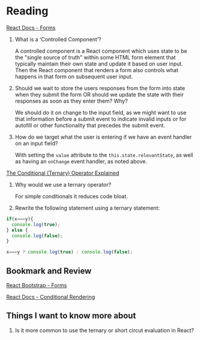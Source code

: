 # Reading

[React Docs - Forms](https://reactjs.org/docs/forms.html)

1. What is a ‘Controlled Component’?

    A controlled component is a React component which uses state to be the "single source of truth" within some HTML form element that typically maintain their own state and update it based on user input. Then the React component that renders a form also controls what happens in that form on subsequent user input.

2. Should we wait to store the users responses from the form into state when they submit the form OR should we update the state with their responses as soon as they enter them? Why?

    We should do it on change to the input field, as we might want to use that information before a submit event to indicate invalid inputs or for autofill or other functionality that precedes the submit event.

3. How do we target what the user is entering if we have an event handler on an input field?

    With setting the `value` attribute to the `this.state.relevantState`, as well as having an `onChange` event handler, as noted above.

[The Conditional (Ternary) Operator Explained](https://codeburst.io/javascript-the-conditional-ternary-operator-explained-cac7218beeff)

1. Why would we use a ternary operator?

    For simple conditionals it reduces code bloat.

2. Rewrite the following statement using a ternary statement:

```JavaScript
if(x===y){
  console.log(true);
} else {
  console.log(false);
}
```

```JavaScript
x===y ? console.log(true) : console.log(false);
```

## Bookmark and Review

[React Bootstrap - Forms](https://react-bootstrap.github.io/forms/overview/)

[React Docs - Conditional Rendering](https://reactjs.org/docs/conditional-rendering.html)

## Things I want to know more about

1. Is it more common to use the ternary or short circut evaluation in React?

